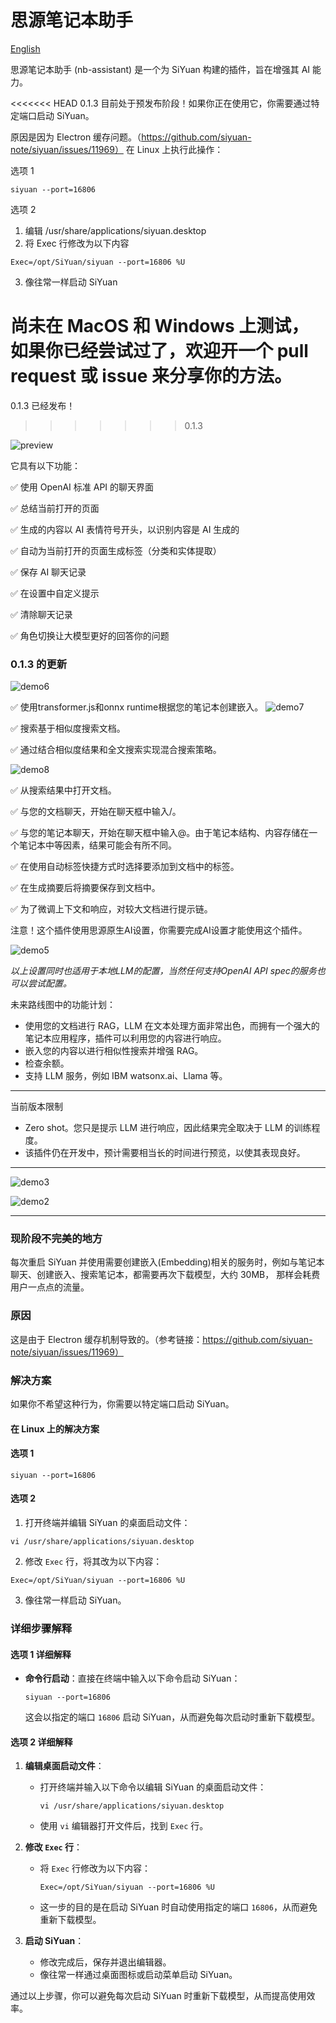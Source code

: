 
# 思源笔记本助手

[English](./README.md)

思源笔记本助手 (nb-assistant) 是一个为 SiYuan 构建的插件，旨在增强其 AI 能力。

<<<<<<< HEAD
0.1.3 目前处于预发布阶段！如果你正在使用它，你需要通过特定端口启动 SiYuan。

原因是因为 Electron 缓存问题。（https://github.com/siyuan-note/siyuan/issues/11969）
在 Linux 上执行此操作：

选项 1
```shell
siyuan --port=16806
```

选项 2
1. 编辑 /usr/share/applications/siyuan.desktop
2. 将 Exec 行修改为以下内容
```
Exec=/opt/SiYuan/siyuan --port=16806 %U
```
3. 像往常一样启动 SiYuan

尚未在 MacOS 和 Windows 上测试，如果你已经尝试过了，欢迎开一个 pull request 或 issue 来分享你的方法。
=======
0.1.3 已经发布！
>>>>>>> 0.1.3

![preview](./preview.png)

它具有以下功能：

✅ 使用 OpenAI 标准 API 的聊天界面

✅ 总结当前打开的页面

✅ 生成的内容以 AI 表情符号开头，以识别内容是 AI 生成的

✅ 自动为当前打开的页面生成标签（分类和实体提取）

✅ 保存 AI 聊天记录

✅ 在设置中自定义提示

✅ 清除聊天记录

✅ 角色切换让大模型更好的回答你的问题

### 0.1.3 的更新

![demo6](./images/demo6.png)

✅ 使用transformer.js和onnx runtime根据您的笔记本创建嵌入。
![demo7](./images/demo7.png)

✅ 搜索基于相似度搜索文档。

✅ 通过结合相似度结果和全文搜索实现混合搜索策略。

![demo8](./images/demo8.png)

✅ 从搜索结果中打开文档。

✅ 与您的文档聊天，开始在聊天框中输入/。

✅ 与您的笔记本聊天，开始在聊天框中输入@。由于笔记本结构、内容存储在一个笔记本中等因素，结果可能会有所不同。

✅ 在使用自动标签快捷方式时选择要添加到文档中的标签。

✅ 在生成摘要后将摘要保存到文档中。

✅ 为了微调上下文和响应，对较大文档进行提示链。


注意！这个插件使用思源原生AI设置，你需要完成AI设置才能使用这个插件。

![demo5](./images/demo4.png)

*以上设置同时也适用于本地LLM的配置，当然任何支持OpenAI API spec的服务也可以尝试配置。*

未来路线图中的功能计划：

* 使用您的文档进行 RAG，LLM 在文本处理方面非常出色，而拥有一个强大的笔记本应用程序，插件可以利用您的内容进行响应。
* 嵌入您的内容以进行相似性搜索并增强 RAG。
* 检查余额。
* 支持 LLM 服务，例如 IBM watsonx.ai、Llama 等。

---

当前版本限制

* Zero shot。您只是提示 LLM 进行响应，因此结果完全取决于 LLM 的训练程度。
* 该插件仍在开发中，预计需要相当长的时间进行预览，以使其表现良好。

---

![demo3](./images/demo3.png)

![demo2](./images/demo2.png)

---

### 现阶段不完美的地方
每次重启 SiYuan 并使用需要创建嵌入(Embedding)相关的服务时，例如与笔记本聊天、创建嵌入、搜索笔记本，都需要再次下载模型，大约 30MB， 那样会耗费用户一点点的流量。

### 原因
这是由于 Electron 缓存机制导致的。（参考链接：https://github.com/siyuan-note/siyuan/issues/11969）

### 解决方案
如果你不希望这种行为，你需要以特定端口启动 SiYuan。

#### 在 Linux 上的解决方案

#### 选项 1

```shell
siyuan --port=16806
```

#### 选项 2

1. 打开终端并编辑 SiYuan 的桌面启动文件：

```shell
vi /usr/share/applications/siyuan.desktop
```

2. 修改 `Exec` 行，将其改为以下内容：

```
Exec=/opt/SiYuan/siyuan --port=16806 %U
```

3. 像往常一样启动 SiYuan。

### 详细步骤解释

#### 选项 1 详细解释

- **命令行启动**：直接在终端中输入以下命令启动 SiYuan：

  ```shell
  siyuan --port=16806
  ```

  这会以指定的端口 `16806` 启动 SiYuan，从而避免每次启动时重新下载模型。

#### 选项 2 详细解释

1. **编辑桌面启动文件**：

   - 打开终端并输入以下命令以编辑 SiYuan 的桌面启动文件：

     ```shell
     vi /usr/share/applications/siyuan.desktop
     ```

   - 使用 `vi` 编辑器打开文件后，找到 `Exec` 行。

2. **修改 `Exec` 行**：

   - 将 `Exec` 行修改为以下内容：

     ```
     Exec=/opt/SiYuan/siyuan --port=16806 %U
     ```

   - 这一步的目的是在启动 SiYuan 时自动使用指定的端口 `16806`，从而避免重新下载模型。

3. **启动 SiYuan**：

   - 修改完成后，保存并退出编辑器。
   - 像往常一样通过桌面图标或启动菜单启动 SiYuan。

通过以上步骤，你可以避免每次启动 SiYuan 时重新下载模型，从而提高使用效率。
